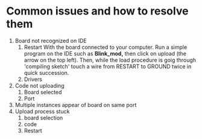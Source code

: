 Common issues and how to resolve them
==========================================

1. Board not recognized on IDE
   1. Restart
      With the board connected to your computer. Run a simple program on the IDE such as **Blink_mod,** then click on upload (the arrow on the top left). Then, while the load procedure is goig through 'compiling sketch' touch a wire from RESTART to GROUND twice in quick succession.
   2. Drivers
2. Code not uploading 
   1. Board selected
   2. Port
3. Multiple instances appear of board on same port
4. Upload process stuck
   1. board selection
   2. code
   3. Restart
